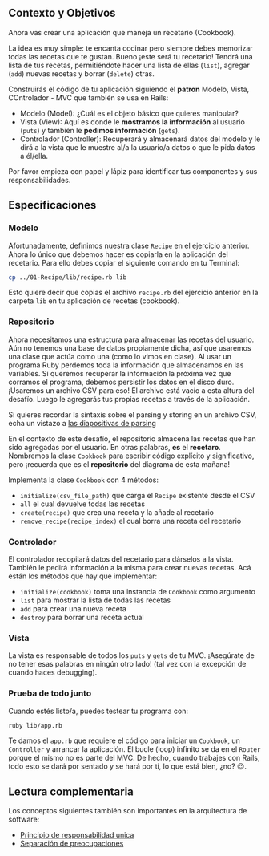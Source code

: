 ## Contexto y Objetivos

Ahora vas crear una aplicación que maneja un recetario (Cookbook).

La idea es muy simple: te encanta cocinar pero siempre debes memorizar todas las recetas que te gustan. Bueno ¡este será tu recetario! Tendrá una lista de tus recetas, permitiéndote hacer una lista de ellas (`list`), agregar (`add`) nuevas recetas y borrar (`delete`) otras.

Construirás el código de tu aplicación siguiendo el **patron** Modelo, Vista, COntrolador - MVC que también se usa en Rails:

- Modelo (Model): ¿Cuál es el objeto básico que quieres manipular?
- Vista (View): Aquí es donde le **mostramos la información** al usuario (`puts`) y también le **pedimos información** (`gets`).
- Controlador (Controller): Recuperará y almacenará datos del modelo y le dirá a la vista que le muestre al/a la usuario/a datos o que le pida datos a él/ella.

Por favor empieza con papel y lápiz para identificar tus componentes y sus responsabilidades.

## Especificaciones

### Modelo

Afortunadamente, definimos nuestra clase `Recipe` en el ejercicio anterior. Ahora lo único que debemos hacer es copiarla en la aplicación del recetario. Para ello debes copiar el siguiente comando en tu Terminal:

```bash
cp ../01-Recipe/lib/recipe.rb lib
```

Esto quiere decir que copias el archivo `recipe.rb` del ejercicio anterior en la carpeta `lib` en tu aplicación de recetas (cookbook).

### Repositorio

Ahora necesitamos una estructura para almacenar las recetas del usuario. Aún no tenemos una base de datos propiamente dicha, así que usaremos una clase que actúa como una (como lo vimos en clase). Al usar un programa Ruby perdemos toda la información que almacenamos en las variables. Si queremos recuperar la información la próxima vez que corramos el programa, debemos persistir los datos en el disco duro. ¡Usaremos un archivo CSV para eso! El archivo está vacío a esta altura del desafío. Luego le agregarás tus propias recetas a través de la aplicación.

Si quieres recordar la sintaxis sobre el parsing y storing en un archivo CSV, echa un vistazo a [las diapositivas de parsing](https://kitt.lewagon.com/camps/<user.batch_slug>/lectures/content/lectures/ruby/06-parsing-storing-data/index.html?title=Parsing+%26+Storing+Data#/2/3)

En el contexto de este desafío, el repositorio almacena las recetas que han sido agregadas por el usuario. En otras palabras, **es** el **recetaro**. Nombremos la clase `Cookbook` para escribir código explícito y significativo, pero ¡recuerda que es el **repositorio** del diagrama de esta mañana!

Implementa la clase `Cookbook` con 4 métodos:

- `initialize(csv_file_path)` que carga el `Recipe` existente desde el CSV
- `all` el cual devuelve todas las recetas
- `create(recipe)` que crea una receta y la añade al recetario
- `remove_recipe(recipe_index)` el cual borra una receta del recetario


### Controlador

El controlador recopilará datos del recetario para dárselos a la vista. También le pedirá información a la misma para crear nuevas recetas. Acá están los métodos que hay que implementar:

- `initialize(cookbook)` toma una instancia de `Cookbook` como argumento
- `list` para mostrar la lista de todas las recetas
- `add` para crear una nueva receta
- `destroy` para borrar una receta actual

### Vista

La vista es responsable de todos los `puts` y `gets` de tu MVC.  ¡Asegúrate de no tener esas palabras en ningún otro lado! (tal vez con la excepción de cuando haces debugging).

### Prueba de todo junto

Cuando estés listo/a, puedes testear tu programa con:

```bash
ruby lib/app.rb
```

Te damos el `app.rb` que requiere el código para iniciar un `Cookbook`, un `Controller` y arrancar la aplicación. El bucle (loop) infinito se da en el `Router` porque el mismo no es parte del MVC. De hecho, cuando trabajes con Rails, todo esto se dará por sentado y se hará por ti, lo que está bien, ¿no? 😉.

## Lectura complementaria

Los conceptos siguientes también son importantes en la arquitectura de software:

- [Principio de responsabilidad unica](http://en.wikipedia.org/wiki/Single_responsibility_principle)
- [Separación de preocupaciones](http://en.wikipedia.org/wiki/Separation_of_concerns)
